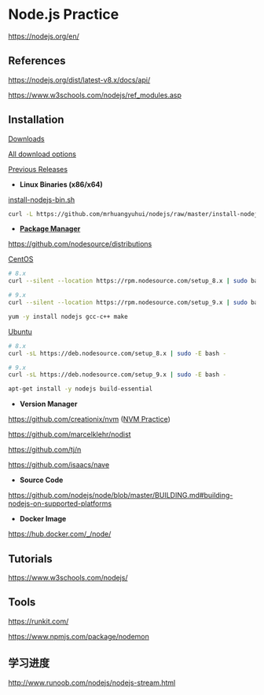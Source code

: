 # Node.js Practice

https://nodejs.org/en/

## References

https://nodejs.org/dist/latest-v8.x/docs/api/

https://www.w3schools.com/nodejs/ref_modules.asp

## Installation

[Downloads](https://nodejs.org/en/download/)

[All download options](https://nodejs.org/dist/v8.9.1/)

[Previous Releases](https://nodejs.org/en/download/releases/)

- **Linux Binaries (x86/x64)**

[install-nodejs-bin.sh](https://github.com/mrhuangyuhui/nodejs/blob/master/install-nodejs-bin.sh)
```bash
curl -L https://github.com/mrhuangyuhui/nodejs/raw/master/install-nodejs-bin.sh | bash
```

- **[Package Manager](https://nodejs.org/en/download/package-manager/)**

https://github.com/nodesource/distributions

[CentOS](https://nodejs.org/en/download/package-manager/#enterprise-linux-and-fedora)
```bash
# 8.x
curl --silent --location https://rpm.nodesource.com/setup_8.x | sudo bash -

# 9.x
curl --silent --location https://rpm.nodesource.com/setup_9.x | sudo bash -

yum -y install nodejs gcc-c++ make
```

[Ubuntu](https://nodejs.org/en/download/package-manager/#debian-and-ubuntu-based-linux-distributions)
```bash
# 8.x
curl -sL https://deb.nodesource.com/setup_8.x | sudo -E bash -

# 9.x
curl -sL https://deb.nodesource.com/setup_9.x | sudo -E bash -

apt-get install -y nodejs build-essential
```

- **Version Manager**

https://github.com/creationix/nvm ([NVM Practice](https://github.com/mrhuangyuhui/nvm))

https://github.com/marcelklehr/nodist

https://github.com/tj/n

https://github.com/isaacs/nave

- **Source Code**

https://github.com/nodejs/node/blob/master/BUILDING.md#building-nodejs-on-supported-platforms

- **Docker Image**

https://hub.docker.com/_/node/

## Tutorials

https://www.w3schools.com/nodejs/

## Tools

https://runkit.com/

https://www.npmjs.com/package/nodemon

## 学习进度

http://www.runoob.com/nodejs/nodejs-stream.html